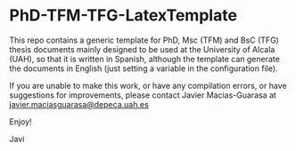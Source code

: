 # PhD-TFM-TFG-LatexTemplate

This repo contains a generic template for PhD, Msc (TFM) and BsC (TFG) thesis documents mainly designed to be used at the University of Alcala (UAH), so that it is written in Spanish, although the template can generate the documents in English (just setting a variable in the configuration file).

If you are unable to make this work, or have any compilation errors, or have suggestions for improvements, please contact Javier Macias-Guarasa at javier.maciasguarasa@depeca.uah.es

Enjoy!


Javi
